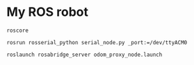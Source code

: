# My ROS robot

`roscore`

`rosrun rosserial_python serial_node.py _port:=/dev/ttyACM0`

`roslaunch rosabridge_server odom_proxy_node.launch`